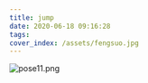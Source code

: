 ```yaml
---
title: jump
date: 2020-06-18 09:16:28
tags:
cover_index: /assets/fengsuo.jpg
---
```

![pose11.png](https://i.loli.net/2020/06/18/mZI4T5uEvacLwst.png)